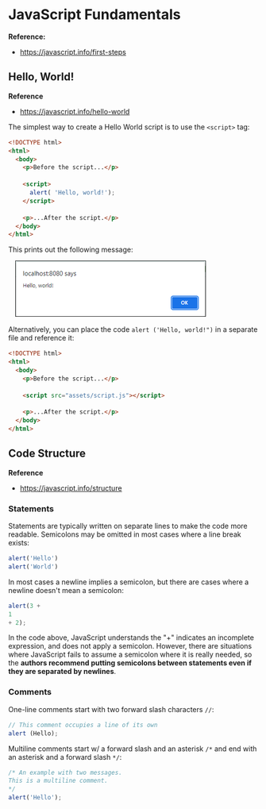 # JavaScript Fundamentals
**Reference:**
- https://javascript.info/first-steps

## Hello, World!
**Reference**
- https://javascript.info/hello-world

The simplest way to create a Hello World script is to use the `<script>` tag:

```HTML
<!DOCTYPE html>
<html>
  <body>
    <p>Before the script...</p>
    
    <script>
      alert( 'Hello, world!');
    </script>

    <p>...After the script.</p>
  </body>
</html>
```

This prints out the following message:

&emsp;![](img/1-1.png)

Alternatively, you can place the code `alert ('Hello, world!")` in a separate file and reference it:

```HTML
<!DOCTYPE html>
<html>
  <body>
    <p>Before the script...</p>
    
    <script src="assets/script.js"></script>

    <p>...After the script.</p>
  </body>
</html>
```

## Code Structure
**Reference**
- https://javascript.info/structure

### Statements
Statements are typically written on separate lines to make the code more readable. Semicolons may be omitted in most cases where a line break exists:

```JavaScript
alert('Hello')
alert('World')
```
In most cases a newline implies a semicolon, but there are cases where a newline doesn't mean a semicolon:
```JavaScript
alert(3 +
1
+ 2);
```
In the code above, JavaScript understands the "+" indicates an incomplete expression, and does not apply a semicolon. However, there are situations where JavaScript fails to assume a semicolon where it is really needed, so the **authors recommend putting semicolons between statements even if they are separated by newlines**.

### Comments
One-line comments start with two forward slash characters `//`:
```JavaScript
// This comment occupies a line of its own
alert (Hello);
```

Multiline comments start w/ a forward slash and an asterisk `/*` and end with an asterisk and a forward slash `*/`:
```JavaScript
/* An example with two messages.
This is a multiline comment.
*/
alert('Hello');
```
